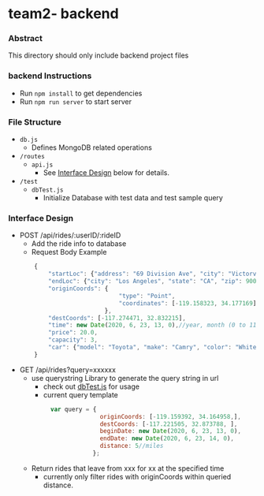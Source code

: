 # team2- backend

### Abstract
This directory should only include backend project files

### backend Instructions
- Run `npm install` to get dependencies
- Run `npm run server` to start server

### File Structure
- `db.js`
    - Defines MongoDB related operations
- `/routes`
    - `api.js`
        - See [Interface Design](#Interface-Design) below for details.
- `/test`
    - `dbTest.js`
        - Initialize Database with test data and test sample query

### Interface Design
- POST /api/rides/:userID/:rideID
    - Add the ride info to database
    - Request Body Example
    ```js
        {
            "startLoc": {"address": "69 Division Ave", "city": "Victorville", "state": "CA", "zip": 92392},
            "endLoc": {"city": "Los Angeles", "state": "CA", "zip": 90095, "school": "UCLA"},//school is optional
            "originCoords": {
                                "type": "Point",
                                "coordinates": [-119.158323, 34.177169]              
                            },                
            "destCoords": [-117.274471, 32.832215],
            "time": new Date(2020, 6, 23, 13, 0),//year, month (0 to 11), date, hours, minutes          
            "price": 20.0,
            "capacity": 3,
            "car": {"model": "Toyota", "make": "Camry", "color": "White", "plate": "7AVF369"}
        }
    ```
- GET /api/rides?query=xxxxxx
    - use querystring Library to generate the query string in url
        - check out [dbTest.js](./test/dbTest.js) for usage
        - current query template
            ```js
              var query = {
                            originCoords: [-119.159392, 34.164958,],
                            destCoords: [-117.221505, 32.873788, ],
                            beginDate: new Date(2020, 6, 23, 13, 0),
                            endDate: new Date(2020, 6, 23, 14, 0),
                            distance: 5//miles
                          };
            ```
    - Return rides that leave from xxx for xx at the specified time
        - currently only filter rides with originCoords within queried distance.